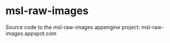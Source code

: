 msl-raw-images
==============

Source code to the msl-raw-images appengine project: msl-raw-images.appspot.com